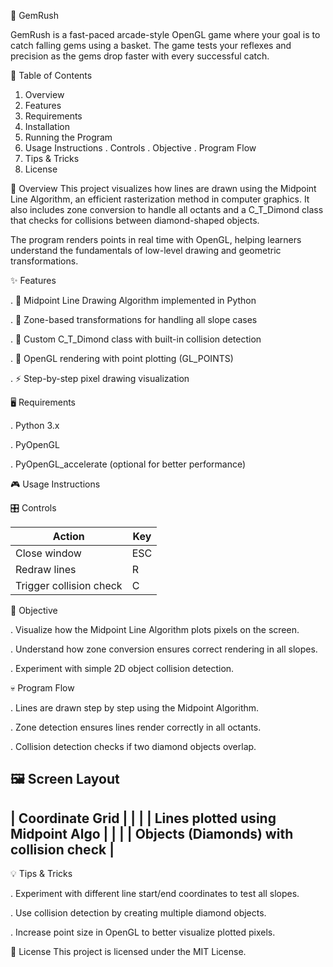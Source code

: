 💎 GemRush

GemRush is a fast-paced arcade-style OpenGL game where your goal is to catch falling gems using a basket. The game tests your reflexes and precision as the gems drop faster with every successful catch.

📜 Table of Contents
  1. Overview
  2. Features
  3. Requirements
  4. Installation
  5. Running the Program
  6. Usage Instructions
     . Controls
     . Objective
     . Program Flow
  7. Tips & Tricks
  8. License

📖 Overview
This project visualizes how lines are drawn using the Midpoint Line Algorithm, an efficient rasterization method in computer graphics. It also includes zone conversion to handle all octants and a C_T_Dimond class that checks for collisions between diamond-shaped objects.

The program renders points in real time with OpenGL, helping learners understand the fundamentals of low-level drawing and geometric transformations.

✨ Features

. 🎯 Midpoint Line Drawing Algorithm implemented in Python

. 🔄 Zone-based transformations for handling all slope cases

. 💎 Custom C_T_Dimond class with built-in collision detection

. 🎨 OpenGL rendering with point plotting (GL_POINTS)

. ⚡ Step-by-step pixel drawing visualization

🖥 Requirements

  . Python 3.x

  . PyOpenGL

  . PyOpenGL_accelerate (optional for better performance)

🎮 Usage Instructions

🎛 Controls

| Action                  | Key |
| ----------------------- | --- |
| Close window            | ESC |
| Redraw lines            | R   |
| Trigger collision check | C   |

🎯 Objective

 . Visualize how the Midpoint Line Algorithm plots pixels on the screen.

 . Understand how zone conversion ensures correct rendering in all slopes.

 . Experiment with simple 2D object collision detection.

💀 Program Flow

 . Lines are drawn step by step using the Midpoint Algorithm.

 . Zone detection ensures lines render correctly in all octants.

 . Collision detection checks if two diamond objects overlap.

🖼 Screen Layout
 -------------------------------------------------
|                Coordinate Grid                 |
|                                                 |
|        Lines plotted using Midpoint Algo        |
|                                                 |
|   Objects (Diamonds) with collision check       |
 -------------------------------------------------

💡 Tips & Tricks

 . Experiment with different line start/end coordinates to test all slopes.

 . Use collision detection by creating multiple diamond objects.

 . Increase point size in OpenGL to better visualize plotted pixels.

📜 License
This project is licensed under the MIT License.
